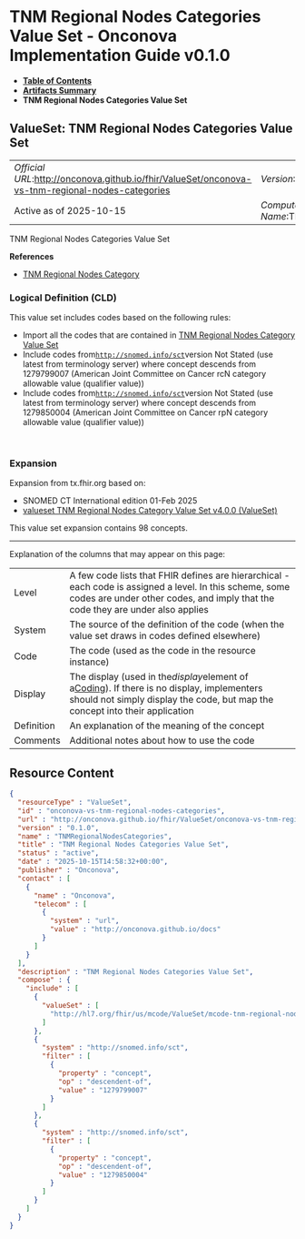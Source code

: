 # TNM Regional Nodes Categories Value Set - Onconova Implementation Guide v0.1.0

* [**Table of Contents**](toc.md)
* [**Artifacts Summary**](artifacts.md)
* **TNM Regional Nodes Categories Value Set**

## ValueSet: TNM Regional Nodes Categories Value Set 

| | |
| :--- | :--- |
| *Official URL*:http://onconova.github.io/fhir/ValueSet/onconova-vs-tnm-regional-nodes-categories | *Version*:0.1.0 |
| Active as of 2025-10-15 | *Computable Name*:TNMRegionalNodesCategories |

 
TNM Regional Nodes Categories Value Set 

 **References** 

* [TNM Regional Nodes Category](StructureDefinition-onconova-tnm-regional-nodes-category.md)

### Logical Definition (CLD)

This value set includes codes based on the following rules:

* Import all the codes that are contained in [TNM Regional Nodes Category Value Set](http://hl7.org/fhir/us/mcode/STU4/ValueSet-mcode-tnm-regional-nodes-category-vs.html)
* Include codes from[`http://snomed.info/sct`](http://www.snomed.org/)version Not Stated (use latest from terminology server) where concept descends from 1279799007 (American Joint Committee on Cancer rcN category allowable value (qualifier value))
* Include codes from[`http://snomed.info/sct`](http://www.snomed.org/)version Not Stated (use latest from terminology server) where concept descends from 1279850004 (American Joint Committee on Cancer rpN category allowable value (qualifier value))

 

### Expansion

Expansion from tx.fhir.org based on:

* SNOMED CT International edition 01-Feb 2025
* [valueset TNM Regional Nodes Category Value Set v4.0.0 (ValueSet)](http://hl7.org/fhir/us/mcode/STU4/ValueSet-mcode-tnm-regional-nodes-category-vs.html)

This value set expansion contains 98 concepts.

-------

 Explanation of the columns that may appear on this page: 

| | |
| :--- | :--- |
| Level | A few code lists that FHIR defines are hierarchical - each code is assigned a level. In this scheme, some codes are under other codes, and imply that the code they are under also applies |
| System | The source of the definition of the code (when the value set draws in codes defined elsewhere) |
| Code | The code (used as the code in the resource instance) |
| Display | The display (used in the*display*element of a[Coding](http://hl7.org/fhir/R4/datatypes.html#Coding)). If there is no display, implementers should not simply display the code, but map the concept into their application |
| Definition | An explanation of the meaning of the concept |
| Comments | Additional notes about how to use the code |



## Resource Content

```json
{
  "resourceType" : "ValueSet",
  "id" : "onconova-vs-tnm-regional-nodes-categories",
  "url" : "http://onconova.github.io/fhir/ValueSet/onconova-vs-tnm-regional-nodes-categories",
  "version" : "0.1.0",
  "name" : "TNMRegionalNodesCategories",
  "title" : "TNM Regional Nodes Categories Value Set",
  "status" : "active",
  "date" : "2025-10-15T14:58:32+00:00",
  "publisher" : "Onconova",
  "contact" : [
    {
      "name" : "Onconova",
      "telecom" : [
        {
          "system" : "url",
          "value" : "http://onconova.github.io/docs"
        }
      ]
    }
  ],
  "description" : "TNM Regional Nodes Categories Value Set",
  "compose" : {
    "include" : [
      {
        "valueSet" : [
          "http://hl7.org/fhir/us/mcode/ValueSet/mcode-tnm-regional-nodes-category-vs|4.0.0"
        ]
      },
      {
        "system" : "http://snomed.info/sct",
        "filter" : [
          {
            "property" : "concept",
            "op" : "descendent-of",
            "value" : "1279799007"
          }
        ]
      },
      {
        "system" : "http://snomed.info/sct",
        "filter" : [
          {
            "property" : "concept",
            "op" : "descendent-of",
            "value" : "1279850004"
          }
        ]
      }
    ]
  }
}

```
